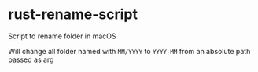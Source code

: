 # rust-rename-script

Script to rename folder in macOS

Will change all folder named with `MM/YYYY` to `YYYY-MM` from an absolute path passed as arg
